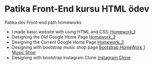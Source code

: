 # Patika Front-End kursu HTML ödev

Patika.dev Front-end path homeworks

- I made basic website with using HTML and CSS:
<a href="https://github.com/bendenizrecep/Patika_FrontEnd_Odevler/tree/main/html_css_homework_1">Homework_1</a> 
- Designing the Old Google Home Page
<a href="https://github.com/bendenizrecep/Patika_FrontEnd_Odevler/tree/main/google_1998">Homework_2</a> 
- Designing the Current Google Home Page
<a href="https://github.com/bendenizrecep/Patika_FrontEnd_Odevler/tree/main/css-odev2-google_homepage">Homework_3</a> 
- Designing with bootstrap music shop page
<a href="https://github.com/bendenizrecep/Patika_FrontEnd_Odevler/tree/main/bootstrap_homework_1">Bootstrap HomeWork 1 Music Shop </a>
- Designing with bootstrap Instagram Clone
<a href="https://github.com/bendenizrecep/Patika_FrontEnd_Odevler/tree/main/instagramclone"> Instagram Clone </a>
